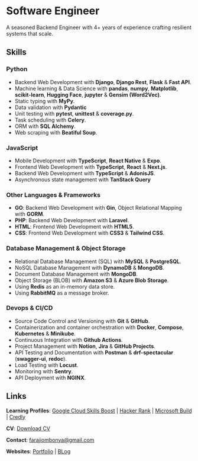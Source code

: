 # Software Engineer

A seasoned Backend Engineer with 4+ years of experience crafting resilient systems that scale.

## Skills

### Python
- Backend Web Development with **Django**, **Django Rest**, **Flask** & **Fast API**.
- Machine learning & Data Science with **pandas**, **numpy**, **Matplotlib**, **scikit-learn**, **Hugging Face**, **jupyter** & **Gensim (Word2Vec)**.
- Static typing with **MyPy**.
- Data validation with **Pydantic**
- Unit testing with **pytest**, **unittest** & **coverage.py**.
- Task scheduling with **Celery**.
- ORM with **SQL Alchemy**.
- Web scraping with **Beatiful Soup**.

### JavaScript
- Mobile Development with **TypeScript**, **React Native** & **Expo**.
- Frontend Web Development with **TypeScript**, **React** & **Next.js**.
- Backend Web Development with **TypeScript** & **AdonisJS**.
- Asynchronous state management with **TanStack Query**

### Other Languages & Frameworks
- **GO**: Backend Web Development with **Gin**, Object Relational Mapping with **GORM**.
- **PHP**: Backend Web Development with **Laravel**.
- **HTML**: Frontend Web Development with **HTML5**.
- **CSS**: Frontend Web Development with **CSS3** & **Tailwind CSS**.

### Database Management & Object Storage
- Relational Database Management (SQL) with **MySQL** & **PostgreSQL**.
- NoSQL Database Management with **DynamoDB** & **MongoDB**.
- Document Database Management with **MongoDB**.
- Object Storage (BLOB) with **Amazon S3** & **Azure Blob Storage**.
- Using **Redis** as an in-memory data store.
- Using **RabbitMQ** as a message broker.

### Devops & CI/CD
- Source Code Control and Versioning with **Git** & **GitHub**.
- Containerization and container orchestration with **Docker**, **Compose**, **Kubernetes** & **Minikube**.
- Continuous Integration with **Github Actions**.
- Project Management with **Notion**, **Jira** & **GitHub Projects**.
- API Testing and Documentation with **Postman** & **drf-spectacular** (**swagger-ui**, **redoc**).
- Load Testing with **Locust**.
- Monitoring with **Sentry**.
- API Deployment with **NGINX**.

## Links
**Learning Profiles**: [Google Cloud Skills Boost](https://www.cloudskillsboost.google/public_profiles/93c04457-d694-4d77-8aa3-14dc6be880b2) | [Hacker Rank](https://www.hackerrank.com/farajiombonya) | [Microsoft Build](https://learn.microsoft.com/en-us/users/farajishikandaombonya-6815/) | [Credly](https://www.credly.com/users/faraji-ombonya)

**CV**: [Download CV](https://docs.google.com/document/d/1M082yxrGS4b9d52GrI2y9Jp6BJ7KdINXc5jwTYZ4QzM/edit?usp=sharing)

**Contact**: farajiombonya@gmail.com

**Websites**: [Portfolio](https://www.farajiombonya.com) | [BLog](https://www.farajiombonya.com/articles)
